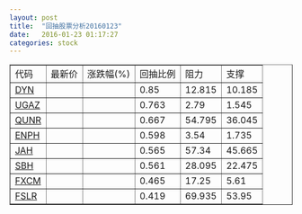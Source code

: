 ```yaml
---
layout: post
title:  "回抽股票分析20160123"
date:   2016-01-23 01:17:27
categories: stock
---
```

<script type="text/javascript">
var stockList = []
stockList.push('gb_dyn');
stockList.push('gb_ugaz');
stockList.push('gb_qunr');
stockList.push('gb_enph');
stockList.push('gb_jah');
stockList.push('gb_sbh');
stockList.push('gb_fxcm');
stockList.push('gb_fslr');
</script>
<table border="1">
 <tr>
 <td>代码</td>
 <td>最新价</td>
 <td>涨跌幅(%)</td>
 <td>回抽比例</td>
 <td>阻力</td>
 <td>支撑</td>
</tr>
  <tr id="dyn">
  <td><a href="http://stock.finance.sina.com.cn/usstock/quotes/DYN.html" target="_blank">DYN</a></td><td></td><td></td><td>0.85</td><td>12.815</td><td>10.185</td></tr>
  <tr id="ugaz">
  <td><a href="http://stock.finance.sina.com.cn/usstock/quotes/UGAZ.html" target="_blank">UGAZ</a></td><td></td><td></td><td>0.763</td><td>2.79</td><td>1.545</td></tr>
  <tr id="qunr">
  <td><a href="http://stock.finance.sina.com.cn/usstock/quotes/QUNR.html" target="_blank">QUNR</a></td><td></td><td></td><td>0.667</td><td>54.795</td><td>36.045</td></tr>
  <tr id="enph">
  <td><a href="http://stock.finance.sina.com.cn/usstock/quotes/ENPH.html" target="_blank">ENPH</a></td><td></td><td></td><td>0.598</td><td>3.54</td><td>1.735</td></tr>
  <tr id="jah">
  <td><a href="http://stock.finance.sina.com.cn/usstock/quotes/JAH.html" target="_blank">JAH</a></td><td></td><td></td><td>0.565</td><td>57.34</td><td>45.665</td></tr>
  <tr id="sbh">
  <td><a href="http://stock.finance.sina.com.cn/usstock/quotes/SBH.html" target="_blank">SBH</a></td><td></td><td></td><td>0.561</td><td>28.095</td><td>22.475</td></tr>
  <tr id="fxcm">
  <td><a href="http://stock.finance.sina.com.cn/usstock/quotes/FXCM.html" target="_blank">FXCM</a></td><td></td><td></td><td>0.465</td><td>17.25</td><td>5.61</td></tr>
  <tr id="fslr">
  <td><a href="http://stock.finance.sina.com.cn/usstock/quotes/FSLR.html" target="_blank">FSLR</a></td><td></td><td></td><td>0.419</td><td>69.935</td><td>53.95</td></tr>
</table>
